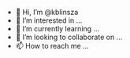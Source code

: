 - 👋 Hi, I’m @kblinsza
- 👀 I’m interested in ...
- 🌱 I’m currently learning ...
- 💞️ I’m looking to collaborate on ...
- 📫 How to reach me ...

<!---
kblinsza/kblinsza is a ✨ special ✨ repository because its `README.md` (this file) appears on your GitHub profile.
You can click the Preview link to take a look at your changes.
--->

